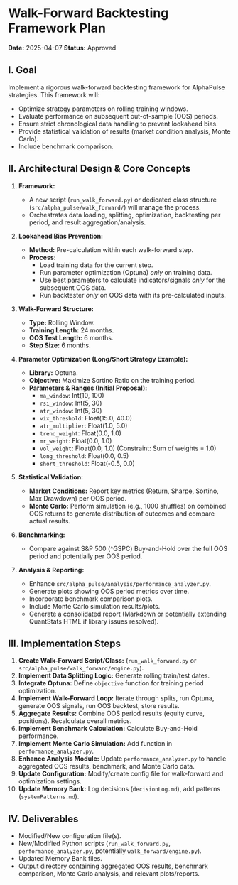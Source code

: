 # Walk-Forward Backtesting Framework Plan

**Date:** 2025-04-07
**Status:** Approved

## I. Goal

Implement a rigorous walk-forward backtesting framework for AlphaPulse strategies. This framework will:
- Optimize strategy parameters on rolling training windows.
- Evaluate performance on subsequent out-of-sample (OOS) periods.
- Ensure strict chronological data handling to prevent lookahead bias.
- Provide statistical validation of results (market condition analysis, Monte Carlo).
- Include benchmark comparison.

## II. Architectural Design & Core Concepts

1.  **Framework:**
    *   A new script (`run_walk_forward.py`) or dedicated class structure (`src/alpha_pulse/walk_forward/`) will manage the process.
    *   Orchestrates data loading, splitting, optimization, backtesting per period, and result aggregation/analysis.

2.  **Lookahead Bias Prevention:**
    *   **Method:** Pre-calculation within each walk-forward step.
    *   **Process:**
        *   Load training data for the current step.
        *   Run parameter optimization (Optuna) *only* on training data.
        *   Use best parameters to calculate indicators/signals *only* for the subsequent OOS data.
        *   Run backtester *only* on OOS data with its pre-calculated inputs.

3.  **Walk-Forward Structure:**
    *   **Type:** Rolling Window.
    *   **Training Length:** 24 months.
    *   **OOS Test Length:** 6 months.
    *   **Step Size:** 6 months.

4.  **Parameter Optimization (Long/Short Strategy Example):**
    *   **Library:** Optuna.
    *   **Objective:** Maximize Sortino Ratio on the training period.
    *   **Parameters & Ranges (Initial Proposal):**
        *   `ma_window`: Int(10, 100)
        *   `rsi_window`: Int(5, 30)
        *   `atr_window`: Int(5, 30)
        *   `vix_threshold`: Float(15.0, 40.0)
        *   `atr_multiplier`: Float(1.0, 5.0)
        *   `trend_weight`: Float(0.0, 1.0)
        *   `mr_weight`: Float(0.0, 1.0)
        *   `vol_weight`: Float(0.0, 1.0) (Constraint: Sum of weights = 1.0)
        *   `long_threshold`: Float(0.0, 0.5)
        *   `short_threshold`: Float(-0.5, 0.0)

5.  **Statistical Validation:**
    *   **Market Conditions:** Report key metrics (Return, Sharpe, Sortino, Max Drawdown) per OOS period.
    *   **Monte Carlo:** Perform simulation (e.g., 1000 shuffles) on combined OOS returns to generate distribution of outcomes and compare actual results.

6.  **Benchmarking:**
    *   Compare against S&P 500 (^GSPC) Buy-and-Hold over the full OOS period and potentially per OOS period.

7.  **Analysis & Reporting:**
    *   Enhance `src/alpha_pulse/analysis/performance_analyzer.py`.
    *   Generate plots showing OOS period metrics over time.
    *   Incorporate benchmark comparison plots.
    *   Include Monte Carlo simulation results/plots.
    *   Generate a consolidated report (Markdown or potentially extending QuantStats HTML if library issues resolved).

## III. Implementation Steps

1.  **Create Walk-Forward Script/Class:** (`run_walk_forward.py` or `src/alpha_pulse/walk_forward/engine.py`).
2.  **Implement Data Splitting Logic:** Generate rolling train/test dates.
3.  **Integrate Optuna:** Define `objective` function for training period optimization.
4.  **Implement Walk-Forward Loop:** Iterate through splits, run Optuna, generate OOS signals, run OOS backtest, store results.
5.  **Aggregate Results:** Combine OOS period results (equity curve, positions). Recalculate overall metrics.
6.  **Implement Benchmark Calculation:** Calculate Buy-and-Hold performance.
7.  **Implement Monte Carlo Simulation:** Add function in `performance_analyzer.py`.
8.  **Enhance Analysis Module:** Update `performance_analyzer.py` to handle aggregated OOS results, benchmark, and Monte Carlo data.
9.  **Update Configuration:** Modify/create config file for walk-forward and optimization settings.
10. **Update Memory Bank:** Log decisions (`decisionLog.md`), add patterns (`systemPatterns.md`).

## IV. Deliverables

*   Modified/New configuration file(s).
*   New/Modified Python scripts (`run_walk_forward.py`, `performance_analyzer.py`, potentially `walk_forward/engine.py`).
*   Updated Memory Bank files.
*   Output directory containing aggregated OOS results, benchmark comparison, Monte Carlo analysis, and relevant plots/reports.